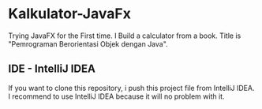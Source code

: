 # Kalkulator-JavaFx
Trying JavaFX for the First time. I Build a calculator from a book. Title is "Pemrograman Berorientasi Objek dengan Java". 


## IDE - IntelliJ IDEA
If you want to clone this repository, i push this project file from IntelliJ IDEA. I recommend to use IntelliJ IDEA because it will no problem with it.
